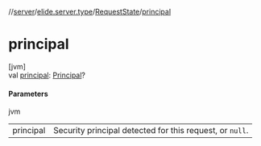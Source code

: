 //[server](../../../index.md)/[elide.server.type](../index.md)/[RequestState](index.md)/[principal](principal.md)

# principal

[jvm]\
val [principal](principal.md): [Principal](https://docs.oracle.com/javase/8/docs/api/java/security/Principal.html)?

#### Parameters

jvm

| | |
|---|---|
| principal | Security principal detected for this request, or `null`. |
